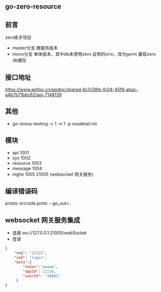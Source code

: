 ## go-zero-resource
## 前言
zero练手项目
- master分支 微服务版本 
- mono分支 单体版本，其中db未使用zero 自带的orm，改为gorm 兼容zero db缓存

## 接口地址
https://www.apifox.cn/apidoc/shared-6c1c58fe-fc04-45f9-abac-a4b7b71bbc62/api-7148139

## 其他
- go-stress-testing -c 1 -n 1 -p ossdetail.txt

## 模块
- api 1001
- sys 1002
- resource 1003
- message 1004
- mgtw 1005 21005 (websocket 网关服务)
## 编译错误码
protoc errcode.proto --go_out=.
## websocket 网关服务集成
- 连接 ws://127.0.0.1:21005/webSocket
- 登录
```json
{
    "seq": "12222",
    "cmd": "login",
    "data":{
        "token":"aaaaa",
        "appId": 12138,
        "userId": "10001"
     }
}
```